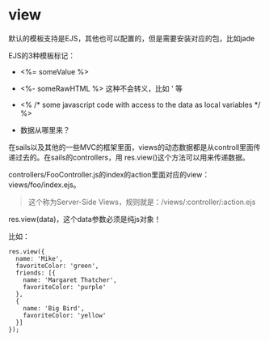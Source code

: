 view
==========

默认的模板支持是EJS，其他也可以配置的，但是需要安装对应的包，比如jade

EJS的3种模板标记：

* <%= someValue %>
* <%- someRawHTML %> 这种不会转义，比如 ' 等 
* <% /* some javascript code with access to the data as local variables */ %>



* 数据从哪里来？

在sails以及其他的一些MVC的框架里面，views的动态数据都是从controll里面传递过去的。在sails的controllers，用 res.view()这个方法可以用来传递数据。

controllers/FooController.js的index的action里面对应的view：views/foo/index.ejs。


> 这个称为Server-Side Views，规则就是：/views/:controller/:action.ejs

res.view(data)，这个data参数必须是纯js对象！

比如：

```
res.view({
  name: 'Mike',
  favoriteColor: 'green',
  friends: [{
    name: 'Margaret Thatcher',
    favoriteColor: 'purple'
  },
  {
    name: 'Big Bird',
    favoriteColor: 'yellow'
  }]
});
```
